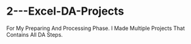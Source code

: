 # 2---Excel-DA-Projects
For My Preparing And Processing Phase. I Made Multiple Projects That Contains All DA Steps.

